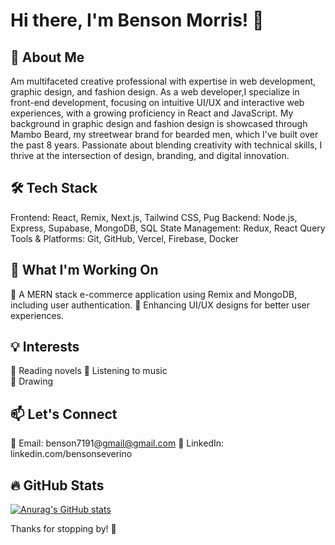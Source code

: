 # Hi there, I'm Benson Morris! 👋
## 🚀 About Me
Am multifaceted creative professional with expertise in web development, graphic design, and fashion design. As a web developer,I specialize in front-end development, focusing on intuitive UI/UX and interactive web experiences, with a growing proficiency in React and JavaScript. My background in graphic design and fashion design is showcased through Mambo Beard, my streetwear brand for bearded men, which I've built over the past 8 years. Passionate about blending creativity with technical skills, I thrive at the intersection of design, branding, and digital innovation.

## 🛠 Tech Stack
Frontend: React, Remix, Next.js, Tailwind CSS, Pug
Backend: Node.js, Express, Supabase, MongoDB, SQL
State Management: Redux, React Query
Tools & Platforms: Git, GitHub, Vercel, Firebase, Docker

## 🌱 What I'm Working On
🚀 A MERN stack e-commerce application using Remix and MongoDB, including user authentication.
🎨 Enhancing UI/UX designs for better user experiences.

## 💡 Interests    
📖 Reading novels
🎵 Listening to music    
🎨 Drawing


## 📫 Let's Connect
📧 Email: benson7191@gmail@gmail.com
💼 LinkedIn: linkedin.com/bensonseverino

## 🔥 GitHub Stats

[![Anurag's GitHub stats](https://github-readme-stats.vercel.app/api?bensonseverino=anuraghazra)](https://github.com/bensonseverino/github-readme-stats)

Thanks for stopping by! 🚀


<!--
**bensonseverino/bensonseverino** is a ✨ _special_ ✨ repository because its `README.md` (this file) appears on your GitHub profile.

Here are some ideas to get you started:

- 🔭 I’m currently working on ...
- 🌱 I’m currently learning ...
- 👯 I’m looking to collaborate on ...
- 🤔 I’m looking for help with ...
- 💬 Ask me about ...
- 📫 How to reach me: ...
- 😄 Pronouns: ...
- ⚡ Fun fact: ...
-->
